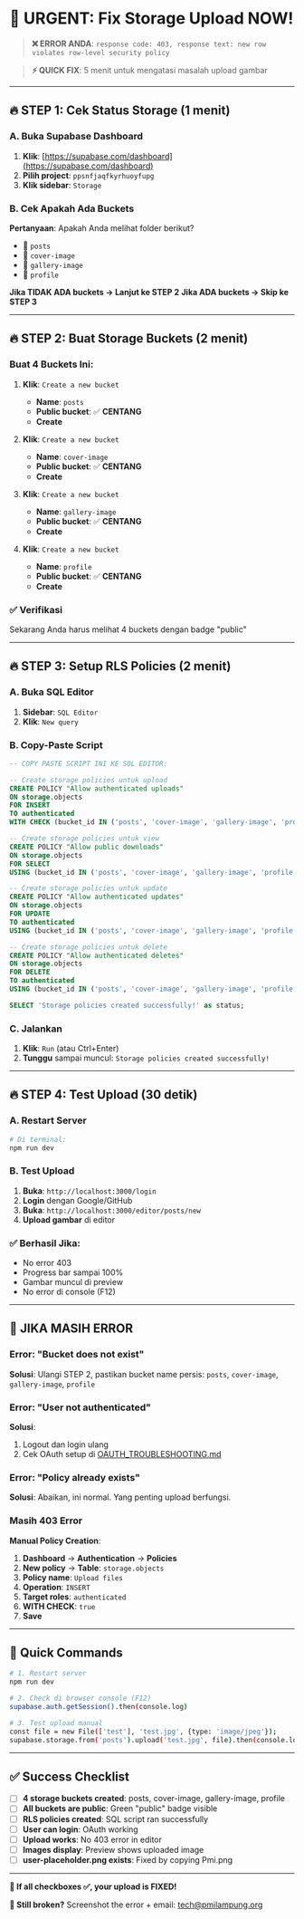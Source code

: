 # 🚨 URGENT: Fix Storage Upload NOW!

> **❌ ERROR ANDA**: `response code: 403, response text: new row violates row-level security policy`

> **⚡ QUICK FIX**: 5 menit untuk mengatasi masalah upload gambar

---

## 🔥 STEP 1: Cek Status Storage (1 menit)

### A. Buka Supabase Dashboard
1. **Klik**: [https://supabase.com/dashboard](https://supabase.com/dashboard)
2. **Pilih project**: `ppsnfjaqfkyrhuoyfupg` 
3. **Klik sidebar**: `Storage`

### B. Cek Apakah Ada Buckets
**Pertanyaan**: Apakah Anda melihat folder berikut?
- 📁 `posts`
- 📁 `cover-image` 
- 📁 `gallery-image`
- 📁 `profile`

**Jika TIDAK ADA buckets → Lanjut ke STEP 2**
**Jika ADA buckets → Skip ke STEP 3**

---

## 🔥 STEP 2: Buat Storage Buckets (2 menit)

### Buat 4 Buckets Ini:

1. **Klik**: `Create a new bucket`
   - **Name**: `posts`
   - **Public bucket**: ✅ **CENTANG**
   - **Create**

2. **Klik**: `Create a new bucket`
   - **Name**: `cover-image`
   - **Public bucket**: ✅ **CENTANG**
   - **Create**

3. **Klik**: `Create a new bucket`
   - **Name**: `gallery-image`
   - **Public bucket**: ✅ **CENTANG**
   - **Create**

4. **Klik**: `Create a new bucket`
   - **Name**: `profile`
   - **Public bucket**: ✅ **CENTANG**
   - **Create**

### ✅ Verifikasi
Sekarang Anda harus melihat 4 buckets dengan badge "public"

---

## 🔥 STEP 3: Setup RLS Policies (2 menit)

### A. Buka SQL Editor
1. **Sidebar**: `SQL Editor`
2. **Klik**: `New query`

### B. Copy-Paste Script
```sql
-- COPY PASTE SCRIPT INI KE SQL EDITOR:

-- Create storage policies untuk upload
CREATE POLICY "Allow authenticated uploads"
ON storage.objects
FOR INSERT
TO authenticated
WITH CHECK (bucket_id IN ('posts', 'cover-image', 'gallery-image', 'profile'));

-- Create storage policies untuk view
CREATE POLICY "Allow public downloads"
ON storage.objects
FOR SELECT
USING (bucket_id IN ('posts', 'cover-image', 'gallery-image', 'profile'));

-- Create storage policies untuk update
CREATE POLICY "Allow authenticated updates"
ON storage.objects
FOR UPDATE
TO authenticated
USING (bucket_id IN ('posts', 'cover-image', 'gallery-image', 'profile'));

-- Create storage policies untuk delete
CREATE POLICY "Allow authenticated deletes"
ON storage.objects
FOR DELETE
TO authenticated
USING (bucket_id IN ('posts', 'cover-image', 'gallery-image', 'profile'));

SELECT 'Storage policies created successfully!' as status;
```

### C. Jalankan
1. **Klik**: `Run` (atau Ctrl+Enter)
2. **Tunggu** sampai muncul: `Storage policies created successfully!`

---

## 🔥 STEP 4: Test Upload (30 detik)

### A. Restart Server
```bash
# Di terminal:
npm run dev
```

### B. Test Upload
1. **Buka**: `http://localhost:3000/login`
2. **Login** dengan Google/GitHub
3. **Buka**: `http://localhost:3000/editor/posts/new`
4. **Upload gambar** di editor

### ✅ Berhasil Jika:
- No error 403
- Progress bar sampai 100%
- Gambar muncul di preview
- No error di console (F12)

---

## 🚨 JIKA MASIH ERROR

### Error: "Bucket does not exist"
**Solusi**: Ulangi STEP 2, pastikan bucket name persis: `posts`, `cover-image`, `gallery-image`, `profile`

### Error: "User not authenticated"
**Solusi**: 
1. Logout dan login ulang
2. Cek OAuth setup di [OAUTH_TROUBLESHOOTING.md](./OAUTH_TROUBLESHOOTING.md)

### Error: "Policy already exists"
**Solusi**: Abaikan, ini normal. Yang penting upload berfungsi.

### Masih 403 Error
**Manual Policy Creation**:
1. **Dashboard** → **Authentication** → **Policies**
2. **New policy** → **Table**: `storage.objects`
3. **Policy name**: `Upload files`
4. **Operation**: `INSERT` 
5. **Target roles**: `authenticated`
6. **WITH CHECK**: `true`
7. **Save**

---

## 📱 Quick Commands

```bash
# 1. Restart server
npm run dev

# 2. Check di browser console (F12)
supabase.auth.getSession().then(console.log)

# 3. Test upload manual
const file = new File(['test'], 'test.jpg', {type: 'image/jpeg'});
supabase.storage.from('posts').upload('test.jpg', file).then(console.log);
```

---

## ✅ Success Checklist

- [ ] **4 storage buckets created**: posts, cover-image, gallery-image, profile
- [ ] **All buckets are public**: Green "public" badge visible
- [ ] **RLS policies created**: SQL script ran successfully
- [ ] **User can login**: OAuth working
- [ ] **Upload works**: No 403 error in editor
- [ ] **Images display**: Preview shows uploaded image
- [ ] **user-placeholder.png exists**: Fixed by copying Pmi.png

---

**🎯 If all checkboxes ✅, your upload is FIXED!**

**📧 Still broken?** Screenshot the error + email: tech@pmilampung.org

